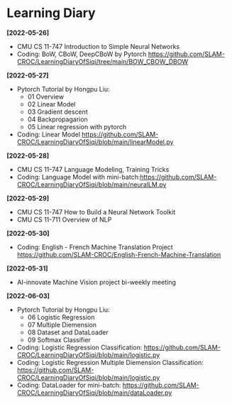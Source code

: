 # Learning Diary
**[2022-05-26]**
* CMU CS 11-747 Introduction to Simple Neural Networks
* Coding: BoW, CBoW, DeepCBoW by Pytorch https://github.com/SLAM-CROC/LearningDiaryOfSiqi/tree/main/BOW_CBOW_DBOW

**[2022-05-27]**
* Pytorch Tutorial by Hongpu Liu:
  * 01 Overview
  * 02 Linear Model
  * 03 Gradient descent
  * 04 Backpropagarion
  * 05 Linear regression with pytorch
* Coding: Linear Model https://github.com/SLAM-CROC/LearningDiaryOfSiqi/blob/main/linearModel.py

**[2022-05-28]**
* CMU CS 11-747 Language Modeling, Training Tricks
* Coding: Language Model with mini-batch:https://github.com/SLAM-CROC/LearningDiaryOfSiqi/blob/main/neuralLM.py

**[2022-05-29]**
* CMU CS 11-747 How to Build a Neural Network Toolkit
* CMU CS 11-711 Overview of NLP

**[2022-05-30]**
* Coding: English - French Machine Translation Project https://github.com/SLAM-CROC/English-French-Machine-Translation

**[2022-05-31]**
* AI-innovate Machine Vision project bi-weekly meeting

**[2022-06-03]**  
* Pytorch Tutorial by Hongpu Liu:
  * 06 Logistic Regression
  * 07 Multiple Diemension
  * 08 Dataset and DataLoader
  * 09 Softmax Classifier
* Coding: Logistic Regression Classification: https://github.com/SLAM-CROC/LearningDiaryOfSiqi/blob/main/logistic.py
* Coding: Logistic Regression Multiple Diemension Classification: https://github.com/SLAM-CROC/LearningDiaryOfSiqi/blob/main/logistic.py
* Coding: DataLoader for mini-batch: https://github.com/SLAM-CROC/LearningDiaryOfSiqi/blob/main/dataLoader.py
